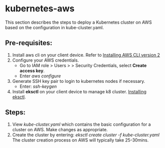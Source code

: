 # kubernetes-aws
This section describes the steps to deploy a Kubernetes cluster on AWS based on the configuration in kube-cluster.yaml.

## Pre-requisites:
1. Install aws cli on your client device. Refer to [Installing AWS CLI version 2](https://docs.aws.amazon.com/cli/latest/userguide/install-cliv2.html)
2. Configure your AWS credentials.
   - Go to IAM role > Users > <User> > Security Credentials, select **Create access key**.
   - Enter *aws configure*
3. Generate SSH key pair to login to kubernetes nodes if necessary.
   - Enter: *ssh-keygen*
4. Install **eksctl** on your client device to manage k8 cluster. [Installing eksctl](https://docs.aws.amazon.com/eks/latest/userguide/eksctl.html).

## Steps:
1. View *kube-cluster.yaml* which contains the basic configuration for a cluster on AWS. Make changes as appropriate.
2. Create the cluster by entering:
*eksctl create cluster -f kube-cluster.yaml*
The cluster creation process on AWS will typically take 25-30mins. 
